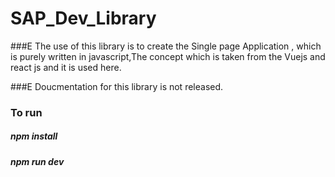 # SAP_Dev_Library

###E The use of this library is to create the Single page Application , which is purely written in javascript,The concept which is taken from the Vuejs and react js and it is used here. 

###E Doucmentation for this library is not released.

### To run

##### npm install

##### npm run dev
